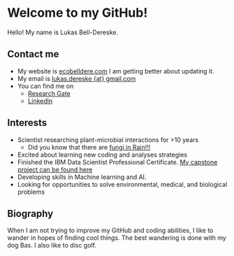 # Welcome to my GitHub!

Hello! My name is Lukas Bell-Dereske. 

## Contact me

- My website is [ecobelldere.com](https://ecobelldereske.com/) I am getting better about updating it.
- My email is [lukas.dereske {at} gmail.com](mailto:lukas.dereske@gmail.com?subject=Found_on_GitHub)
- You can find me on
  - [Research Gate](https://www.researchgate.net/profile/Lukas-Bell-Dereske)
  - [LinkedIn](linkedin.com/lbell-dereske)

## Interests

- Scientist researching plant-microbial interactions for >10 years
  - Did you know that there are [fungi in Rain!!!](https://royalsocietypublishing.org/doi/full/10.1098/rspb.2021.0621)
- Excited about learning new coding and analyses strategies
- Finished the IBM Data Scientist Professional Certificate. [My capstone project can be found here](https://github.com/ldereske/IBM_Data_Science_Capstone)
- Developing skills in Machine learning and AI.
- Looking for opportunities to solve environmental, medical, and biological problems
  

## Biography

When I am not trying to improve my GitHub and coding abilities, I like to wander in hopes of finding cool things. The best wandering is done with my dog Bas.
I also like to disc golf.
